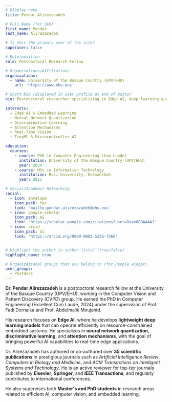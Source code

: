 ```yaml
---
# Display name
title: Pendar Alirezazadeh

# Full Name (for SEO)
first_name: Pendar  
last_name: Alirezazadeh

# Is this the primary user of the site?
superuser: false

# Role/position
role: Postdoctoral Research Fellow

# Organizations/Affiliations
organizations:
  - name: University of the Basque Country (UPV/EHU)
    url: 'https://www.ehu.eus'

# Short bio (displayed in user profile at end of posts)
bio: Postdoctoral researcher specializing in Edge AI, deep learning quantization, and efficient neural network models for embedded systems.

interests:
  - Edge AI & Embedded Learning
  - Neural Network Quantization
  - Discriminative Learning
  - Attention Mechanisms
  - Real-Time Vision
  - TinyML & Microcontroller AI

education:
  courses:
    - course: PhD in Computer Engineering (Cum Laude)
      institution: University of the Basque Country (UPV/EHU)
      year: 2024
    - course: MSc in Information Technology
      institution: Razi University, Kermanshah
      year: 2015

# Social/Academic Networking
social:
  - icon: envelope
    icon_pack: fas
    link: 'mailto:pendar.alirezazadeh@ehu.eus'
  - icon: google-scholar
    icon_pack: ai
    link: 'https://scholar.google.com/citations?user=Dexm88QAAAAJ'
  - icon: orcid
    icon_pack: ai
    link: 'https://orcid.org/0009-0001-5336-7266'


# Highlight the author in author lists? (true/false)
highlight_name: true

# Organizational groups that you belong to (for People widget)
user_groups:
  - Postdocs
---
```


**Dr. Pendar Alirezazadeh** is a postdoctoral research fellow at the University of the Basque Country (UPV/EHU), working in the Computer Vision and Pattern Discovery (CVPD) group. He earned his PhD in Computer Engineering (Excellent Cum Laude, 2024) under the supervision of Prof. Fadi Dornaika and Prof. Abdelmalik Moujahid.

His research focuses on **Edge AI**, where he develops **lightweight deep learning models** that can operate efficiently on resource-constrained embedded systems. He specializes in **neural network quantization**, **discriminative learning**, and **attention mechanisms**, with the goal of bringing powerful AI capabilities to real-time edge applications.

Dr. Alirezazadeh has authored or co-authored over **35 scientific publications** in prestigious journals such as *Artificial Intelligence Review*, *Computers in Biology and Medicine*, and *ACM Transactions on Intelligent Systems and Technology*. He is an active reviewer for top-tier journals published by **Elsevier**, **Springer**, and **IEEE Transactions**, and regularly contributes to international conferences.

He also supervises both **Master's and PhD students** in research areas related to efficient AI, computer vision, and embedded learning.
